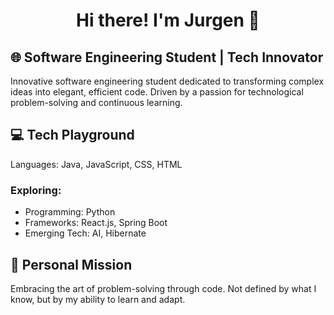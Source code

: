 
<div align="center">

# Hi there! I'm Jurgen 👋

</div>

## 🌐 Software Engineering Student | Tech Innovator
Innovative software engineering student dedicated to transforming complex ideas into elegant, efficient code. Driven by a passion for technological problem-solving and continuous learning.
## 💻 Tech Playground

Languages: Java, JavaScript, CSS, HTML
### Exploring:
* Programming: Python
* Frameworks: React.js, Spring Boot
* Emerging Tech: AI, Hibernate

## 🚀 Personal Mission
Embracing the art of problem-solving through code. Not defined by what I know, but by my ability to learn and adapt.
